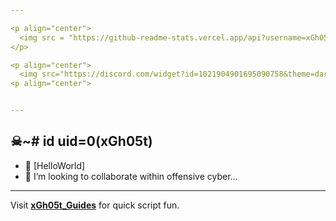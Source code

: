 ```yaml
---

<p align="center">
  <img src = "https://github-readme-stats.vercel.app/api?username=xGh05t&show_icons=true&theme=dracula">
</p>

<p align="center">
  <img src="https://discord.com/widget?id=1021904901695090758&theme=dark" width="350" height="500" allowtransparency="true" frameborder="0" sandbox="allow-popups allow-popups-to-escape-sandbox allow-same-origin allow-scripts">
<p align="center">


---
```

## ☠~# id uid=0(xGh05t)
- 👋 [HelloWorld]
- 👾 I’m looking to collaborate within offensive cyber...

---
Visit [**xGh05t_Guides**](https://github.com/xGh05t/xGuides) for quick script fun.



